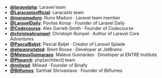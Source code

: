 - **[@laravelphp](https://www.youtube.com/@laravelphp)**: Laravel team
- **[@Laracastsofficial](https://www.youtube.com/@Laracastsofficial)**: Laracasts team
- **[@nunomaduro](https://www.youtube.com/@nunomaduro)**: Nuno Maduro ‧ Laravel team member
- **[@LaravelDaily](https://www.youtube.com/@LaravelDaily)**: Povilas Korop ‧ Founder of Laravel Daily
- **[@Codecourse](https://www.youtube.com/@codecourse)**: Alex Garrett-Smith ‧ Founder of Codecourse
- **[@christophrumpel](https://www.youtube.com/@christophrumpel)**: Christoph Rumpel ‧ Author of Laravel Core Adventures
- **[@PascalBaljet](https://www.youtube.com/@PascalBaljet)**: Pascal Baljet ‧ Creator of Laravel Splade
- **[@phpannotated](https://www.youtube.com/@phpannotated)**: Brent Roose ‧ Developer at JetBrains
- **[@MateusGuimaraes](https://www.youtube.com/@MateusGuimaraes)**: Mateus Guimarães ‧ Developer at ENTRE Institute
- **[@Phparch](https://www.youtube.com/@Phparch)**: php[architect] team
- **[@milwad](https://www.youtube.com/@milwad)**: Milwad ‧ Founder of Binafy
- **[@Bitfumes](https://www.youtube.com/@Bitfumes)**: Sarthak Shrivastava ‧ Founder of Bitfumes
